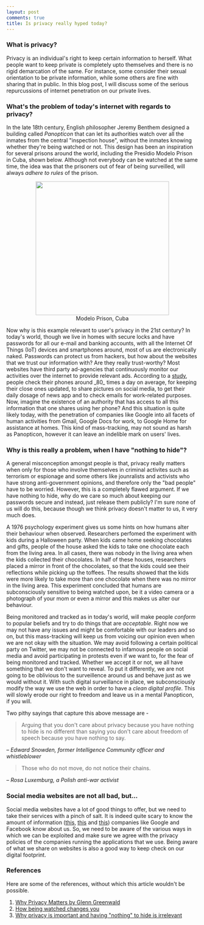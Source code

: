 ```yaml
---
layout: post
comments: true
title: Is privacy really hyped today?
---
```

### What is privacy?
Privacy is an individual's right to keep certain information to herself. What people want to keep private is completely upto themselves and there is no rigid demarcation of the same. For instance, some consider their sexual orientation to be private information, while some others are fine with sharing that in public. In this blog post, I will discuss some of the serious repurcussions of internet penetration on our private lives.   

### What's the problem of today's internet with regards to privacy?
In the late 18th century, English philosopher Jeremy Benthem designed a building called _Panopticon_ that can let its authorities watch over all the inmates from the central "inspection house", without the inmates knowing whether they're being watched or not. This design has been an inspiration for several prisons around the world, including the Presidio Modelo Prison in Cuba, shown below. Although not everybody can be watched at the same time, the idea was that the prisoners out of fear of being surveilled, will always _adhere to rules_ of the prison. 
<center>
<figure>
<img src="{{ site.url }}/images/cuba-prison.png" width="350" />
<figcaption> Modelo Prison, Cuba </figcaption>
</figure>
</center>
Now why is this example relevant to user's privacy in the 21st century? In today's world, though we live in homes with secure locks and have passwords for all our e-mail and banking accounts, with all the Internet Of Things (IoT) devices and smartphones around, most of us are electronically naked. Passwords can protect us from hackers, but how about the websites that we trust our information with? Are they really trust-worthy? Most websites have third party ad-agencies that continuously monitor our activities over the internet to provide relevant ads. According to a <a href="https://nypost.com/2017/11/08/americans-check-their-phones-80-times-a-day-study/">study</a>, people check their phones around _80_ times a day on average, for keeping their close ones updated, to share pictures on social media, to get their daily dosage of news app and to check emails for work-related purposes. Now, imagine the existence of an authority that has access to all this information that one shares using her phone? And this situation is quite likely today, with the penetration of companies like Google into all facets of human activities from Gmail, Google Docs for work, to Google Home for assistance at homes. This kind of mass-tracking, may not sound as harsh as Panopticon, however it can leave an indelible mark on users' lives. 

### Why is this really a problem, when I have "nothing to hide"?
A general misconception amongst people is that, privacy really matters when only for those who involve themselves in criminal activites such as terrorism or espionage and some others like jounralists and activists who have strong anti-government opinions, and therefore only the "bad people" have to be worried. However, this is a completely flawed argument. If we have nothing to hide, why do we care so much about keeping our passwords secure and instead, just release them publicly? I'm sure none of us will do this, because though we think privacy doesn't matter to us, it very much does. 

A 1976 psychology experiment gives us some hints on how humans alter their behaviour when observed. Researchers perfomed the experiment with kids during a Halloween party. When kids came home seeking chocolates and gifts, people of the house asked the kids to take one chocolate each from the living area. In all cases, there was nobody in the living area when the kids collected their chocolates. In half of these houses, researchers placed a mirror in front of the chocolates, so that the kids could see their reflections while picking up the toffees. The results showed that the kids were more likely to take more than one chocolate when there was no mirror in the living area. This experiment concluded that humans are subconsciously sensitive to being watched upon, be it a video camera or a photograph of your mom or even a mirror and this makes us alter our behaviour.  

Being monitored and tracked as in today's world, will make people _conform_ to popular beliefs and try to do things that are _acceptable_. Right now we may not have any issues and might be comfortable with our leaders and so on, but this mass-tracking will keep us from voicing our opinion even when we are not okay with the situation. We may avoid following a certain political party on Twitter, we may not be connected to infamous people on social media and avoid participating in protests even if we want to, for the fear of being monitored and tracked. Whether we accept it or not, we all have something that we don't want to reveal. To put it differently, we are not going to be oblivious to the surveillence around us and behave just as we would without it. With such digital surveillance in place, we subconsciously modify the way we use the web in order to have a <i>clean digital profile</i>. This will slowly erode our right to freedom and leave us in a mental Panopticon, if you will.   

Two pithy sayings that capture this above message are -
<blockquote>
  <p> Arguing that you don't care about privacy because you have nothing to hide is no different than saying you don't care about freedom of speech because you have nothing to say. </p>
</blockquote>

<p><em>– Edward Snowden, former Intelligence Community officer and whistleblower</em></p>

<blockquote>
  <p> Those who do not move, do not notice their chains. </p>
</blockquote>

<p><em>– Rosa Luxemburg, a Polish anti-war activist</em></p>

### Social media websites are not all bad, but...
Social media websites have a lot of good things to offer, but we need to take their services with a pinch of salt. It is indeed quite scary to know the amount of information (<a href="https://en.wikipedia.org/wiki/Facebook–Cambridge_Analytica_data_scandal">this</a>, <a href="https://www.businessinsider.com.au/the-incredible-story-of-how-target-exposed-a-teen-girls-pregnancy-2012-2">this</a> and <a href="https://www.abc.net.au/news/2015-08-16/metadata-retention-privacy-phone-will-ockenden/6694152">this</a>) companies like Google and Facebook know about us. So, we need to be aware of the various ways in which we can be exploited and make sure we agree with the privacy policies of the companies running the applications that we use. Being aware of what we share on websites is also a good way to keep check on our digital footprint.

### References
Here are some of the references, without which this article wouldn't be possible.
<ol>
<li><a href="https://www.ted.com/talks/glenn_greenwald_why_privacy_matters">Why Privacy Matters by Glenn Greenwald</a>
<li><a href="http://www.bbc.com/future/story/20140209-being-watched-why-thats-good">How being watched changes you</a>
<li><a href="https://robindoherty.com/2016/01/06/nothing-to-hide.html">Why privacy is important and having "nothing" to hide is irrelevant</a> 
